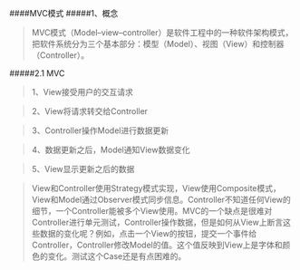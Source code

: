 ####MVC模式
#####1、概念
>MVC模式（Model–view–controller）是软件工程中的一种软件架构模式，把软件系统分为三个基本部分：模型（Model）、视图（View）和控制器（Controller）。
  
#####2.1 MVC
>1、View接受用户的交互请求
  
>2、View将请求转交给Controller
    
>3、Controller操作Model进行数据更新

>4、数据更新之后，Model通知View数据变化

>5、View显示更新之后的数据

>View和Controller使用Strategy模式实现，View使用Composite模式，View和Model通过Observer模式同步信息。Controller不知道任何View的细节，一个Controller能被多个View使用。MVC的一个缺点是很难对Controller进行单元测试，Controller操作数据，但是如何从View上断言这些数据的变化呢？例如，点击一个View的按钮，提交一个事件给Controller，Controller修改Model的值。这个值反映到View上是字体和颜色的变化。测试这个Case还是有点困难的。